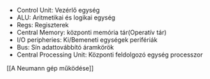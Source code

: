 - Control Unit: Vezérlő egység
- ALU: Aritmetikai és logikai egység
- Regs: Regiszterek
- Central Memory: központi memória tár(Operatív tár)
- I/O peripheries: Ki/Bemeneti egységek perifériák
- Bus: Sín adattovábbító áramkörök
- Central Processing Unit: Központi feldolgozó egység processzor

[[A Neumann gép működése]]